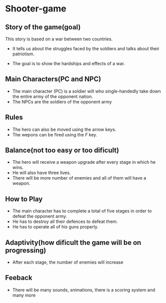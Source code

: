 # Shooter-game

## Story of the game(goal)
This story is based on a war between two countries.
* It tells us about the struggles faced by the soldiers 
  and talks about their patriotism.
  
* The goal is to show the hardships and effects of a war.

## Main Characters(PC and NPC)
* The main character (PC) is a soldier will who single-handedly take down the entire army of the opponent nation.
* The NPCs are the soldiers of the opponent army

## Rules
* The hero can also be moved using the arrow keys. 
* The wepons can be fired using the *F* key.

## Balance(not too easy or too dificult)
* The hero will receive a weapon upgrade after every stage in which he wins.
* He will also have three lives.
* There will be more number of enemies and all of them will have a weapon.

## How to Play
* The main character has to complete a total of five stages in order to defeat the opponent army.
* He has to destroy all their defences to defeat them.
* He has to operate all of his guns properly.

## Adaptivity(how dificult the game will be on progressing)
* After each stage, the number of enemies will increase

## Feeback
* There will be many sounds, snimations, there is a scoring system and many more
